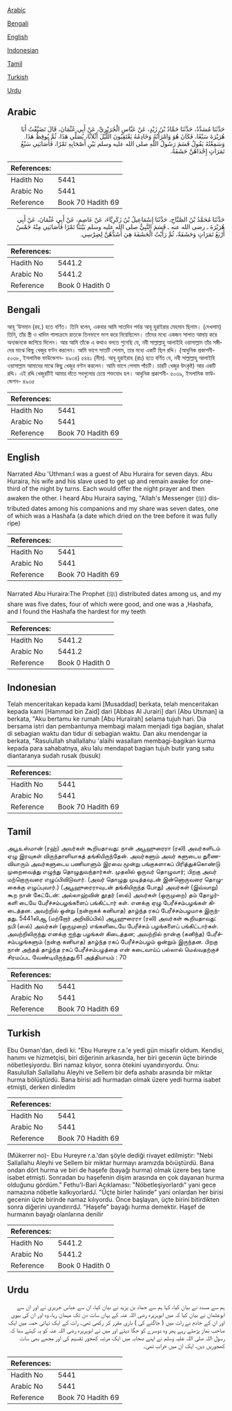 [Arabic](#arabic)

[Bengali](#bengali)

[English](#english)

[Indonesian](#indonesian)

[Tamil](#tamil)

[Turkish](#turkish)

[Urdu](#urdu)

## Arabic


<div dir="rtl" lang="ar" style={{fontSize:'larger',backgroundColor:'#f8f9fa',padding:20}}>
حَدَّثَنَا مُسَدَّدٌ، حَدَّثَنَا حَمَّادُ بْنُ زَيْدٍ، عَنْ عَبَّاسٍ الْجُرَيْرِيِّ، عَنْ أَبِي عُثْمَانَ، قَالَ تَضَيَّفْتُ أَبَا هُرَيْرَةَ سَبْعًا، فَكَانَ هُوَ وَامْرَأَتُهُ وَخَادِمُهُ يَعْتَقِبُونَ اللَّيْلَ أَثْلاَثًا، يُصَلِّي هَذَا، ثُمَّ يُوقِظُ هَذَا‏.‏ وَسَمِعْتُهُ يَقُولُ قَسَمَ رَسُولُ اللَّهِ صلى الله عليه وسلم بَيْنِ أَصْحَابِهِ تَمْرًا، فَأَصَابَنِي سَبْعُ تَمَرَاتٍ إِحْدَاهُنَّ حَشَفَةٌ‏.‏
</div>
<div style={{backgroundColor:'#f8f9fa',padding:20, marginBottom: 10}}><table> <thead> <tr> <th>References:</th> <th></th> </tr> </thead> <tbody><tr><td>Hadith No</td><td>5441</td></tr><tr><td>Arabic No</td><td>5441</td></tr><tr><td>Reference</td><td>Book 70 Hadith 69</td></tr></tbody></table></div>


<div dir="rtl" lang="ar" style={{fontSize:'larger',backgroundColor:'#f8f9fa',padding:20}}>
حَدَّثَنَا مُحَمَّدُ بْنُ الصَّبَّاحِ، حَدَّثَنَا إِسْمَاعِيلُ بْنُ زَكَرِيَّاءَ، عَنْ عَاصِمٍ، عَنْ أَبِي عُثْمَانَ، عَنْ أَبِي هُرَيْرَةَ ـ رضى الله عنه ـ قَسَمَ النَّبِيُّ صلى الله عليه وسلم بَيْنَنَا تَمْرًا فَأَصَابَنِي مِنْهُ خَمْسٌ أَرْبَعُ تَمَرَاتٍ وَحَشَفَةٌ، ثُمَّ رَأَيْتُ الْحَشَفَةَ هِيَ أَشَدُّهُنَّ لِضِرْسِي‏.‏
</div>
<div style={{backgroundColor:'#f8f9fa',padding:20, marginBottom: 10}}><table> <thead> <tr> <th>References:</th> <th></th> </tr> </thead> <tbody><tr><td>Hadith No</td><td>5441.2</td></tr><tr><td>Arabic No</td><td>5441.2</td></tr><tr><td>Reference</td><td>Book 0 Hadith 0</td></tr></tbody></table></div>

## Bengali


<div dir="ltr" lang="bn" style={{fontSize:'larger',backgroundColor:'#f8f9fa',padding:20}}>
আবূ ‘উসমান (রহ.) হতে বর্ণিত। তিনি বলেন, একবার আমি সাতদিন পর্যন্ত আবূ হুরাইরার মেহমান ছিলাম। (দেখলাম) তিনি, তাঁর স্ত্রী ও খাদিম পালাক্রমে রাতকে তিনভাগে ভাগ করে নিয়েছিলেন। তাঁদের মধ্যে একজন সালাত আদায় করে অন্যজনকে জাগিয়ে দিলেন। আর আমি তাঁকে এ কথাও বলতে শুনেছি যে, নবী সাল্লাল্লাহু আলাইহি ওয়াসাল্লাম তাঁর সঙ্গীদের মাঝে কিছু খেজুর বণ্টন করলেন। আমি ভাগে সাতটি পেলাম, তার মধ্যে একটি ছিল রদ্দি। (আধুনিক প্রকাশনী- ৫০৩৮, ইসলামিক ফাউন্ডেশন- ৪৯৩৪) ৫৪৪১ (মীম). আবূ হুরাইরাহ (রাঃ) হতে বর্ণিত যে, নবী সাল্লাল্লাহু আলাইহি ওয়াসাল্লাম আমাদের মাঝে কিছু খেজুর বণ্টন করলেন। আমি ভাগে পেলাম পাঁচটি। চারটি খেজুর উৎকৃষ্ট) আর একটি রদ্দি। এই রদ্দি খেজুরটিই আমার দাঁতে সবগুলোর চেয়ে শক্তবোধ হল। আধুনিক প্রকাশনী- ৫০৩৯, ইসলামিক ফাউন্ডেশন- ৪৯৩৫
</div>
<div style={{backgroundColor:'#f8f9fa',padding:20, marginBottom: 10}}><table> <thead> <tr> <th>References:</th> <th></th> </tr> </thead> <tbody><tr><td>Hadith No</td><td>5441</td></tr><tr><td>Arabic No</td><td>5441</td></tr><tr><td>Reference</td><td>Book 70 Hadith 69</td></tr></tbody></table></div>

## English


<div dir="ltr" lang="en" style={{fontSize:'larger',backgroundColor:'#f8f9fa',padding:20}}>
Narrated Abu 'Uthman:I was a guest of Abu Huraira for seven days. Abu Huraira, his wife and his slave used to get up and remain awake for one-third of the night by turns. Each would offer the night prayer and then awaken the other. I heard Abu Huraira saying, "Allah's Messenger (ﷺ) distributed dates among his companions and my share was seven dates, one of which was a Hashafa (a date which dried on the tree before it was fully ripe)
</div>
<div style={{backgroundColor:'#f8f9fa',padding:20, marginBottom: 10}}><table> <thead> <tr> <th>References:</th> <th></th> </tr> </thead> <tbody><tr><td>Hadith No</td><td>5441</td></tr><tr><td>Arabic No</td><td>5441</td></tr><tr><td>Reference</td><td>Book 70 Hadith 69</td></tr></tbody></table></div>


<div dir="ltr" lang="en" style={{fontSize:'larger',backgroundColor:'#f8f9fa',padding:20}}>
Narrated Abu Huraira:The Prophet (ﷺ) distributed dates among us, and my share was five dates, four of which were good, and one was a ,Hashafa, and I found the Hashafa the hardest for my teeth
</div>
<div style={{backgroundColor:'#f8f9fa',padding:20, marginBottom: 10}}><table> <thead> <tr> <th>References:</th> <th></th> </tr> </thead> <tbody><tr><td>Hadith No</td><td>5441.2</td></tr><tr><td>Arabic No</td><td>5441.2</td></tr><tr><td>Reference</td><td>Book 0 Hadith 0</td></tr></tbody></table></div>

## Indonesian


<div dir="ltr" lang="id" style={{fontSize:'larger',backgroundColor:'#f8f9fa',padding:20}}>
Telah menceritakan kepada kami [Musaddad] berkata, telah menceritakan kepada kami [Hammad bin Zaid] dari [Abbas Al Jurairi] dari [Abu Utsman] ia berkata, "Aku bertamu ke rumah [Abu Hurairah] selama tujuh hari. Dia bersama istri dan pembantunya membagi malam menjadi tiga bagian, shalat di sebagian waktu dan tidur di sebagian waktu. Dan aku mendengar ia berkata, "Rasulullah shallallahu 'alaihi wasallam membagi-bagikan kurma kepada para sahabatnya, aku lalu mendapat bagian tujuh butir yang satu diantaranya sudah rusak (busuk)
</div>
<div style={{backgroundColor:'#f8f9fa',padding:20, marginBottom: 10}}><table> <thead> <tr> <th>References:</th> <th></th> </tr> </thead> <tbody><tr><td>Hadith No</td><td>5441</td></tr><tr><td>Arabic No</td><td>5441</td></tr><tr><td>Reference</td><td>Book 70 Hadith 69</td></tr></tbody></table></div>

## Tamil


<div dir="ltr" lang="ta" style={{fontSize:'larger',backgroundColor:'#f8f9fa',padding:20}}>
அபூஉஸ்மான் (ரஹ்) அவர்கள் கூறியதாவது: நான் அபூஹுரைரா (ரலி) அவர்களிடம் ஏழு இரவுகள் விருந்தாளியாகத் தங்கியிருந்தேன். அவர்களும் அவர் களுடைய துணைவியாரும் அவர்களுடைய பணியாளும் இரவை மூன்று பங்குகளாகப் பிரித்துக்கொண்டு முறைவைத்து எழுந்து தொழுதுவந்தார்கள். முதலில் ஒருவர் தொழுவார்; பிறகு அவர் மற்றொருவரை எழுப்பிவிடுவார். (அவர் தொழுது முடித்தவுடன் இன்னொருவரை தொழுகைக்கு எழுப்புவார்.) (அபூஹுரைராவுடன் தங்கியிருந்த போது) அவர்கள் (இவ்வாறு) கூற நான் கேட்டேன்: அல்லாஹ்வின் தூதர் (ஸல்) அவர்கள் (ஒருமுறை) தம் தோழர்களி டையே பேரீச்சம்பழங்களைப் பங்கிட்டார் கள். எனக்கு ஏழு பேரீச்சம்பழங்கள் கிடைத்தன. அவற்றில் ஒன்று (நன்றாகக் கனியாத) தாழ்ந்த ரகப் பேரீச்சம்பழமாக இருந்தது. 5441லிஆ (மற்றோர் அறிவிப்பில்) அபூஹுரைரா (ரலி) அவர்கள் கூறியதாவது: நபி (ஸல்) அவர்கள் (ஒருமுறை) எங்களிடையே பேரீச்சம் பழங்களைப் பங்கிட்டார்கள். அவற்றிலிருந்து எனக்கு ஐந்து பழங்கள் கிடைத்தன; அவற்றில் நான்கு (கனிந்த) பேரீச்சம்பழங்களும் (நன்கு கனியாத) தாழ்ந்த ரகப் பேரீச்சம்பழம் ஒன்றும் இருந்தன. பிறகு நான் அந்தத் தாழ்ந்த ரகப் பேரீச்சம்பழத்தை என் கடைவாய்ப் பல்லால் மெல்வதற்குச் சிரமப்பட வேண்டியிருந்தது.61 அத்தியாயம் : 70
</div>
<div style={{backgroundColor:'#f8f9fa',padding:20, marginBottom: 10}}><table> <thead> <tr> <th>References:</th> <th></th> </tr> </thead> <tbody><tr><td>Hadith No</td><td>5441</td></tr><tr><td>Arabic No</td><td>5441</td></tr><tr><td>Reference</td><td>Book 70 Hadith 69</td></tr></tbody></table></div>

## Turkish


<div dir="ltr" lang="tr" style={{fontSize:'larger',backgroundColor:'#f8f9fa',padding:20}}>
Ebu Osman'dan, dedi ki: "Ebu Hureyre r.a.'e yedi gün misafir oldum. Kendisi, hanımı ve hizmetçisi, biri diğerinin arkasında, her biri gecenin üçte birinde nöbetleşiyordu. Biri namaz kılıyor, sonra ötekini uyandırıyordu. Onu: Rasulullah Sallallahu Aleyhi ve Sellem bir defa ashabı arasında bir miktar hurma bölüştürdü. Bana birisi adi hurmadan olmak üzere yedi hurma isabet etmişti, derken dinledim
</div>
<div style={{backgroundColor:'#f8f9fa',padding:20, marginBottom: 10}}><table> <thead> <tr> <th>References:</th> <th></th> </tr> </thead> <tbody><tr><td>Hadith No</td><td>5441</td></tr><tr><td>Arabic No</td><td>5441</td></tr><tr><td>Reference</td><td>Book 70 Hadith 69</td></tr></tbody></table></div>


<div dir="ltr" lang="tr" style={{fontSize:'larger',backgroundColor:'#f8f9fa',padding:20}}>
(Mükerrer no)- Ebu Hureyre r.a.'dan şöyle dediği rivayet edilmiştir: "Nebi Sallallahu Aleyhi ve Sellem bir miktar hurmayı aramızda böıüştürdü. Bana ondan dört hurma ve biri de haşefe (bayağı hurma) olmak üzere beş tane isabet etmişti. Sonradan bu haşefenin dişim arasında en çok dayanan hurma olduğunu gördüm." Fethu'l-Bari Açıklaması: "Nöbetleşiyorlardı" yani gece namazına nöbetle kalkıyorlardJ. "Üçte birler halinde" yani onlardan her birisi gecenin üçte birinde namaz kılıyordu. Önce başlayan, üçte birini bitirdikten sonra diğerini uyandırırdJ. "Haşefe" bayağı hurma demektir. Haşef de hurmanın bayağı olanlarına denilir
</div>
<div style={{backgroundColor:'#f8f9fa',padding:20, marginBottom: 10}}><table> <thead> <tr> <th>References:</th> <th></th> </tr> </thead> <tbody><tr><td>Hadith No</td><td>5441.2</td></tr><tr><td>Arabic No</td><td>5441.2</td></tr><tr><td>Reference</td><td>Book 0 Hadith 0</td></tr></tbody></table></div>

## Urdu


<div dir="rtl" lang="ur" style={{fontSize:'larger',backgroundColor:'#f8f9fa',padding:20}}>
ہم سے مسدد نے بیان کیا، کہا ہم سے حماد بن یزید نے بیان کیا، ان سے عباس جریری نے اور ان سے ابوعثمان نے بیان کیا کہ میں ابوہریرہ رضی اللہ عنہ کے یہاں سات دن تک مہمان رہا، وہ اور ان کی بیوی اور ان کے خادم نے رات میں ( جاگنے کی ) باری مقرر کر رکھی تھی۔ رات کے ایک تہائی حصہ میں ایک صاحب نماز پڑھتے رہے پھر وہ دوسرے کو جگا دیتے اور میں نے ابوہریرہ رضی اللہ عنہ کو یہ کہتے سنا کہ رسول اللہ صلی اللہ علیہ وسلم نے اپنے صحابہ میں ایک مرتبہ کھجور تقسیم کی اور مجھے بھی سات کھجوریں دیں، ایک ان میں خراب تھی۔
</div>
<div style={{backgroundColor:'#f8f9fa',padding:20, marginBottom: 10}}><table> <thead> <tr> <th>References:</th> <th></th> </tr> </thead> <tbody><tr><td>Hadith No</td><td>5441</td></tr><tr><td>Arabic No</td><td>5441</td></tr><tr><td>Reference</td><td>Book 70 Hadith 69</td></tr></tbody></table></div>